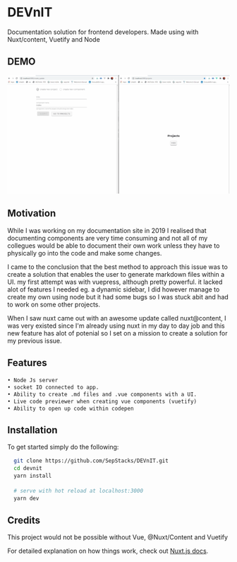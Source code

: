 # DEVnIT

  Documentation solution for frontend developers.
  Made using with Nuxt/content, Vuetify and Node
    
## DEMO
![til](./assets/devnit.gif)

## Motivation

   While I was working on my documentation site in 2019 I realised that documenting components are very time consuming and not all of my collegues would be able to
   document their own work unless they have to physically go into the code and make some changes.
   
   I came to the conclusion that the best method to approach this issue was to create a solution that enables the user to generate markdown files within a UI.
   my first attempt was with vuepress, although pretty powerful. it lacked alot of features I needed eg. a dynamic sidebar, I did however manage to create my own using node
   but it had some bugs so I was stuck abit and had to work on some other projects.
   
   When I saw nuxt came out with an awesome update called nuxt@content, I was very existed since I'm already using nuxt in my day to day job and this new feature has alot of        potenial so I set on a mission to create a solution for my previous issue.
   
## Features
    • Node Js server
    • socket IO connected to app.
    • Ability to create .md files and .vue components with a UI.
    • Live code previewer when creating vue components (vuetify)
    • Ability to open up code within codepen
    

## Installation

   To get started simply do the following:
 ```bash  
   git clone https://github.com/SepStacks/DEVnIT.git
   cd devnit
   yarn install
   
   # serve with hot reload at localhost:3000
   yarn dev
 ```

## Credits

This project would not be possible without Vue, @Nuxt/Content and Vuetify

For detailed explanation on how things work, check out [Nuxt.js docs](https://nuxtjs.org).
